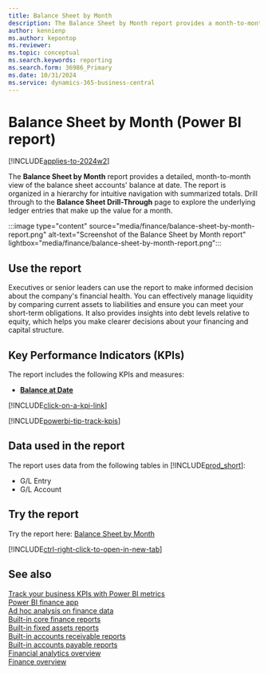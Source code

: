 ```yaml
---
title: Balance Sheet by Month
description: The Balance Sheet by Month report provides a month-to-month view of the balance at date for all balance sheet accounts. 
author: kennienp
ms.author: kepontop
ms.reviewer:
ms.topic: conceptual
ms.search.keywords: reporting
ms.search.form: 36986_Primary
ms.date: 10/31/2024
ms.service: dynamics-365-business-central
---
```


# Balance Sheet by Month (Power BI report)

[!INCLUDE[applies-to-2024w2](includes/applies-to-2024w2.md)]

The **Balance Sheet by Month** report provides a detailed, month-to-month view of the balance sheet accounts' balance at date. The report is organized in a hierarchy for intuitive navigation with summarized totals. Drill through to the **Balance Sheet Drill-Through** page to explore the underlying ledger entries that make up the value for a month.

:::image type="content" source="media/finance/balance-sheet-by-month-report.png" alt-text="Screenshot of the Balance Sheet by Month report" lightbox="media/finance/balance-sheet-by-month-report.png":::

## Use the report

Executives or senior leaders can use the report to make informed decision about the company's financial health. You can effectively manage liquidity by comparing current assets to liabilities and ensure you can meet your short-term obligations. It also provides insights into debt levels relative to equity, which helps you make clearer decisions about your financing and capital structure.

## Key Performance Indicators (KPIs)

The report includes the following KPIs and measures: 

- [**Balance at Date**](finance-powerbi-kpis.md#balance-at-date)

[!INCLUDE[click-on-a-kpi-link](includes/click-on-a-kpi-link.md)] 

[!INCLUDE[powerbi-tip-track-kpis](includes/powerbi-tip-track-kpis.md)]

## Data used in the report

The report uses data from the following tables in [!INCLUDE[prod_short](includes/prod_short.md)]:

- G/L Entry
- G/L Account

## Try the report

Try the report here: [Balance Sheet by Month](https://businesscentral.dynamics.com?page=36986)

[!INCLUDE[ctrl-right-click-to-open-in-new-tab](includes/ctrl-right-click-to-open-in-new-tab.md)]

## See also

[Track your business KPIs with Power BI metrics](track-kpis-with-power-bi-metrics.md)  
[Power BI finance app](finance-powerbi-app.md)  
[Ad hoc analysis on finance data](ad-hoc-analysis-finance.md)  
[Built-in core finance reports](finance-reports.md)  
[Built-in fixed assets reports](fa-reports.md)  
[Built-in accounts receivable reports](receivables-reports.md)  
[Built-in accounts payable reports](payables-reports.md)  
[Financial analytics overview](bi.md)  
[Finance overview](finance.md)
